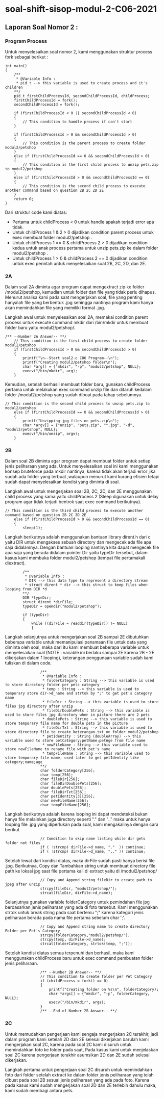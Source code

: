 # soal-shift-sisop-modul-2-C06-2021

## Laporan Soal Nomor 2 :

### Program Process
Untuk menyelesaikan soal nomor 2, kami menggunakan struktur process fork sebagai berikut : 

```
int main()
{
    /**
     * @Variable Info : 
     * pid_t --> this variable is used to create process and it's children
    **/
    pid_t firstChildProcessId, secondChildProcessId, childProcess;
    firstChildProcessId = fork();
    secondChildProcessId = fork();

    if (firstChildProcessId < 0 || secondChildProcessId < 0)
    {
        // This condition to handle process if can't start
    }

    if (firstChildProcessId > 0 && secondChildProcessId > 0)
    {
        // This condition is the parent process to create folder modul2/petshop
    }
    else if (firstChildProcessId == 0 && secondChildProcessId > 0)
    {
        // This condition is the first child process to unzip pets.zip to modul2/petshop
    }
    else if (firstChildProcessId > 0 && secondChildProcessId == 0)
    {
        // This condition is the second child process to execute another command based on question 2B 2C 2D 2E
    }
    return 0;
}
```

Dari struktur code kami diatas: 
- Pertama untuk childProcess < 0 untuk handle apakah terjadi error apa tidak. 
- Untuk childProcess 1 & 2 > 0 dijadikan condition parent process untuk exec membuat folder modul2/petshop .
- Untuk childProcess 1 == 0 & childProcess 2 > 0 dijadikan condition kedua untuk anak process pertama untuk unzip pets.zip ke dalam folder modul2/petshop .
- Untuk childProcess 1 > 0 & childProcess 2 == 0 dijadikan condition untuk exec perintah untuk menyelesaikan soal 2B, 2C, 2D, dan 2E.

### 2A
Dalam soal 2A diminta agar program dapat mengextract zip ke folder /modul2/petshop, kemudian untuk folder dan file yang tidak perlu dihapus. Menurut analisa kami pada saat mengerjakan soal, file yang penting hanyalah file yang berbentuk .jpg sehingga nantinya program kami hanya akan memindahkan file yang memiliki format .jpg.

Langkah awal untuk menyelesaikan soal 2A, memakai condition parent process untuk execute command mkdir dari /bin/mkdir untuk membuat folder baru yaitu modul2/petshop/.

```
/** --Number 2A Answer-- **/
    // This condition is the first child process to create folder modul2/petshop
    if (firstChildProcessId > 0 && secondChildProcessId > 0)
    {
        printf("\n--Start soal2.c C06 Program--\n");
        printf("Creating modul2/petshop folder\n");
        char *arg[] = {"mkdir", "-p", "modul2/petshop", NULL};
        execv("/bin/mkdir", arg);
    }
```

Kemudian, setelah berhasil membuat folder baru, gunakan childProcess pertama untuk melakukan exec command unzip file dan ditaruh kedalam folder /modul2/petshop yang sudah dibuat pada tahap sebelumnya.

```
// This condition is the second child process to unzip pets.zip to modul2/petshop
    else if (firstChildProcessId == 0 && secondChildProcessId > 0)
    {
        printf("Unzipping jpg files on pets.zip\n");
        char *argv[] = {"unzip", "pets.zip", "*.jpg", "-d", "modul2/petshop", NULL};
        execv("/bin/unzip", argv);
    }
```

### 2B
Dalam soal 2B diminta agar program dapat membuat folder untuk setiap jenis peliharaan yang ada. Untuk menyelesaikan soal ini kami menggunakan konsep bruteforce pada mkdir nantinya, karena tidak akan terjadi error jika sudah ada folder yang terbuat ,walaupun menurut kami kurang efisien tetapi sudah dapat menyelesaikan kondisi yang diminta di soal.

Langkah awal untuk mengerjakan soal 2B, 2C, 2D, dan 2E menggunakan child process yang sama yaitu childProcess 2 (Sleep digunakan untuk delay program agar tidak terjadi bentrok saat exec command berikutnya).

```
// This condition is the third child process to execute another command based on question 2B 2C 2D 2E
    else if (firstChildProcessId > 0 && secondChildProcessId == 0)
    {
        sleep(1);
```

Langkah berikutnya adalah menggunakan bantuan library dirent.h dari c yaitu DIR untuk mengakses sebuah directory dan mengecek ada file apa saja didalamnya.
Dengan bantuan looping nantinya kita dapat mengecek file apa saja yang berada didalam pointer Dir yaitu typeDir tersebut, dalam kasus kami membuka folder modul2/petshop (tempat file pertamakali diextract).

```
        /**
         * @Variable Info : 
         * DIR --> this data type to represent a directory stream
         * struct dirent * dir --> this struct to keep files when looping from DIR *d
        **/
        DIR *typeDir;
        struct dirent *dirFile;
        typeDir = opendir("modul2/petshop");

        if (typeDir)
        {
            while ((dirFile = readdir(typeDir)) != NULL)
            {
```

Langkah selanjutnya untuk mengerjakan soal 2B sampai 2E dibutuhkan beberapa variable untuk memanipulasi penamaan file untuk data yang diminta oleh soal, maka dari itu kami membuat beberapa variable untuk menyelesaikan soal (NOTE : variable ini berlaku sampai 2E karena 2B - 2E dikerjakan dalam 1 looping), keterangan penggunaan variable sudah kami tuliskan di dalam code.

```
                /**
                 * @Variable Info : 
                 * folderCategory : String --> this variable is used to store directory folder per pets category
                 * temp : String --> this variable is used to temporary store dir->d_name and strtok by ";" to get pet's category name
                 * fileDir : String --> this variable is used to store files jpg directory after unzip
                 * fileDirDoublePets : String --> this variable is used to store files jpg directory when in picture there are 2 pets 
                 * doublePets : String --> this variable is used to store temporary file name for double pets in the picture
                 * fileDirTxt : String --> this variable is used to store directory file to create keterangan.txt on folder modul2/petshop
                 * petIdentity : String (doubleArray) --> this variable used to store petCategory;petName;petAge from file name
                 * newFileName : String --> this variable used to store newFileName to rename file with pet's name
                 * tempFileName : String --> this variable used to store temporary file name, used later to get petIdentity like category;name;age
                **/
                char folderCategory[256];
                char temp[256];
                char fileDir[256];
                char fileDirDoublePets[256];
                char doublePets[256];
                char fileDirTxt[256];
                char petIdentity[3][256];
                char newFileName[256];
                char tempFileName[256];
```     

Langkah berikutnya adalah karena looping ini dapat mendeteksi bukan hanya file melainkan juga directory seperti "." dan ".." maka untuk hanya looping file .jpg yang diperlukan pada soal, kami mengakalinya dengan cara berikut.

```
                // Condition to skip name listing while dir gets folder not files
                if ( !strcmp( dirFile->d_name, "."  )) continue;
                if ( !strcmp( dirFile->d_name, ".." )) continue;
```

Setelah lewat dari kondisi diatas, maka dirFile sudah pasti hanya berisi file .jpg. Berikutnya, Copy dan Tambahkan string untuk membuat directory file path ke lokasi jpg saat file pertama kali di extract yaitu di /modul2/petshop/

```
                // Copy and Append string fileDir to create path to jpeg after unzip
                strcpy(fileDir, "modul2/petshop/");
                strcat(fileDir, dirFile->d_name);
```

Selanjutnya gunakan variable folderCategory untuk pemindahan file jpg berdasarkan jenis peliharaan yang ada di foto tersebut. Kami menggunakan strtok untuk break string pada saat bertemu ";" karena kategori jenis peliharaan berada pada nama file pertama sebelum char ';'.

```
                // Copy and Append string name to create directory Folder per Pet's Category
                strcpy(folderCategory,"modul2/petshop/");
                strcpy(temp, dirFile->d_name);
		        strcat(folderCategory, strtok(temp, ";"));
```

Setelah kondisi diatas semua terpenuhi dan berhasil, maka kami menggunakan childProcess baru untuk exec command pembuatan folder jenis peliharaan.

```
                /** --Number 2B Answer-- **/
                // This condition to create folder per Pet Category
                if (childProcess = fork() == 0)
                {
                    printf("Creating folder on %s\n", folderCategory);
                    char *args[] = {"mkdir", "-p", folderCategory, NULL};
                    execv("/bin/mkdir", args);
                }
                /** --End of Number 2B Answer-- **/
```

### 2C
Untuk memudahkan pengerjaan kami sengaja mengerjakan 2C terakhir, jadi dalam program kami setelah 2D dan 2E selesai dikerjakan barulah kami mengerjakan soal 2C, karena pada soal 2C kami disuruh untuk memindahkan foto ke folder pada saat, Pada kasus kami untuk menjelaskan soal 2C karena pengerjaan terakhir asumsikan 2D dan 2E sudah selesai dikerjakan.

Langkah pertama untuk pengerjaan soal 2C disuruh untuk memindahkan foto dari folder setelah extract ke dalam folder jenis peliharaan yang telah dibuat pada soal 2B sesuai jenis peliharaan yang ada pada foto. Karena pada kasus kami sudah mengerjakan soal 2D dan 2E terlebih dahulu maka, kami sudah membagi antara pets.
